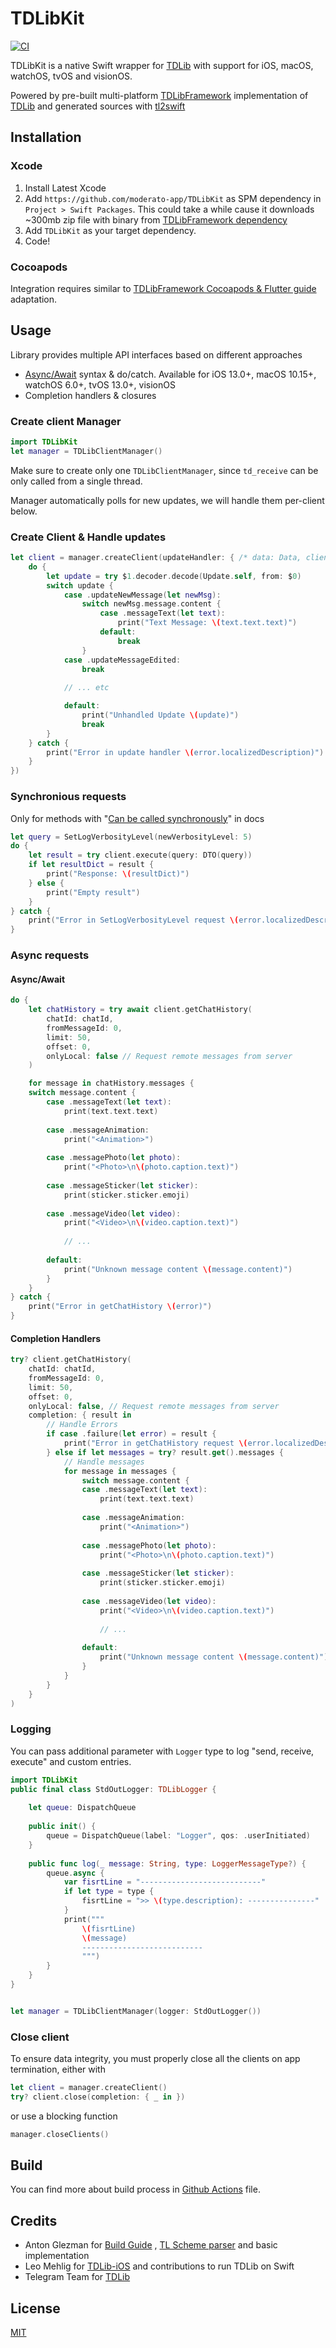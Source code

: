# TDLibKit

[![CI](https://github.com/moderato-app/TDLibKit/actions/workflows/ci.yml/badge.svg)](https://github.com/moderato-app/TDLibKit/actions/workflows/ci.yml)

TDLibKit is a native Swift wrapper for [TDLib](https://github.com/tdlib/td) with support for iOS, macOS, watchOS, tvOS and visionOS.

Powered by pre-built multi-platform [TDLibFramework](https://github.com/moderato-app/TDLibFramework) implementation
of [TDLib](https://github.com/tdlib/td) and generated sources with [tl2swift](scripts/tl2swift)

## Installation

### Xcode

1. Install Latest Xcode
2. Add `https://github.com/moderato-app/TDLibKit` as SPM dependency in `Project > Swift Packages`. This could take a while
   cause it downloads ~300mb zip file with binary
   from [TDLibFramework dependency](https://github.com/moderato-app/TDLibFramework)
3. Add `TDLibKit` as your target dependency.
4. Code!

### Cocoapods

Integration requires similar
to [TDLibFramework Cocoapods & Flutter guide](https://github.com/moderato-app/TDLibFramework/blob/main/docs/COCOAPODS-and-FLUTTER.md)
adaptation.

## Usage

Library provides multiple API interfaces based on different approaches

- [Async/Await](https://docs.swift.org/swift-book/documentation/the-swift-programming-language/concurrency/) syntax & do/catch. Available for iOS
  13.0+, macOS 10.15+, watchOS 6.0+, tvOS 13.0+, visionOS
- Completion handlers & closures

### Create client Manager

```swift
import TDLibKit
let manager = TDLibClientManager()
```

Make sure to create only one `TDLibClientManager`, since `td_receive` can be only called from a single thread.

Manager automatically polls for new updates, we will handle them per-client below.

### Create Client & Handle updates

```swift
let client = manager.createClient(updateHandler: { /* data: Data, client: TDLibCLient */
    do {
        let update = try $1.decoder.decode(Update.self, from: $0)
        switch update {
            case .updateNewMessage(let newMsg):
                switch newMsg.message.content {
                    case .messageText(let text):
                        print("Text Message: \(text.text.text)")
                    default:
                        break
                }
            case .updateMessageEdited:
                break
                
            // ... etc

            default:
                print("Unhandled Update \(update)")
                break
        }
    } catch {
        print("Error in update handler \(error.localizedDescription)")
    }
})
```

### Synchronious requests

Only for methods
with "[Can be called synchronously](https://github.com/tdlib/td/blob/73d8fb4b3584633b0ffde97a20bbff6602e7a5c4/td/generate/scheme/td_api.tl#L4294)"
in docs

```swift
let query = SetLogVerbosityLevel(newVerbosityLevel: 5)
do {
    let result = try client.execute(query: DTO(query))
    if let resultDict = result {
        print("Response: \(resultDict)")
    } else {
        print("Empty result")
    }
} catch {
    print("Error in SetLogVerbosityLevel request \(error.localizedDescription)")
}
```

### Async requests

#### Async/Await

```swift
do {
    let chatHistory = try await client.getChatHistory(
        chatId: chatId,
        fromMessageId: 0,
        limit: 50,
        offset: 0,
        onlyLocal: false // Request remote messages from server
    )

    for message in chatHistory.messages {
    switch message.content {
        case .messageText(let text):
            print(text.text.text)
            
        case .messageAnimation:
            print("<Animation>")
            
        case .messagePhoto(let photo):
            print("<Photo>\n\(photo.caption.text)")
            
        case .messageSticker(let sticker):
            print(sticker.sticker.emoji)
            
        case .messageVideo(let video):
            print("<Video>\n\(video.caption.text)")
            
            // ...
            
        default:
            print("Unknown message content \(message.content)")
        }
    }
} catch {
    print("Error in getChatHistory \(error)")
}
```

#### Completion Handlers

```swift
try? client.getChatHistory(
    chatId: chatId,
    fromMessageId: 0,
    limit: 50,
    offset: 0,
    onlyLocal: false, // Request remote messages from server
    completion: { result in
        // Handle Errors
        if case .failure(let error) = result {
            print("Error in getChatHistory request \(error.localizedDescription)")
        } else if let messages = try? result.get().messages {
            // Handle messages
            for message in messages {
                switch message.content {
                case .messageText(let text):
                    print(text.text.text)
                    
                case .messageAnimation:
                    print("<Animation>")
                    
                case .messagePhoto(let photo):
                    print("<Photo>\n\(photo.caption.text)")
                    
                case .messageSticker(let sticker):
                    print(sticker.sticker.emoji)
                    
                case .messageVideo(let video):
                    print("<Video>\n\(video.caption.text)")
                    
                    // ...
                    
                default:
                    print("Unknown message content \(message.content)")
                }
            }
        }
    }
)
```

### Logging

You can pass additional parameter with `Logger` type to log "send, receive, execute" and custom entries.

```swift
import TDLibKit
public final class StdOutLogger: TDLibLogger {
    
    let queue: DispatchQueue
    
    public init() {
        queue = DispatchQueue(label: "Logger", qos: .userInitiated)
    }
    
    public func log(_ message: String, type: LoggerMessageType?) {
        queue.async {
            var fisrtLine = "---------------------------"
            if let type = type {
                fisrtLine = ">> \(type.description): ---------------"
            }
            print("""
                \(fisrtLine)
                \(message)
                ---------------------------
                """)
        }
    }
}


let manager = TDLibClientManager(logger: StdOutLogger())
```

### Close client

To ensure data integrity, you must properly close all the clients on app termination, either with
    
```swift
let client = manager.createClient()
try? client.close(completion: { _ in })
```

or use a blocking function

```swift
manager.closeClients()
```

## Build

You can find more about build process in [Github Actions](.github/workflows/ci.yml) file.

## Credits

- Anton Glezman for [Build Guide](https://github.com/modestman/tdlib-swift)
  , [TL Scheme parser](https://github.com/modestman/tl2swift) and basic implementation
- Leo Mehlig for [TDLib-iOS](https://github.com/leoMehlig/TDLib-iOS) and contributions to run TDLib on Swift
- Telegram Team for [TDLib](https://github.com/tdlib/td)

## License

[MIT](LICENSE)
